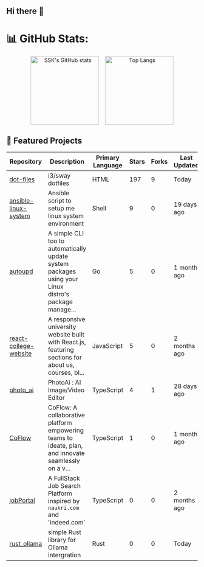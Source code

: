 ## Hi there 👋

# 📊 GitHub Stats:

<div align="center" style="display: flex; justify-content: center; gap: 16px;">
  <img src="https://github-readme-stats.vercel.app/api?username=2SSK&show_icons=true&theme=great-gatsby&border_radius=12&bg_color=135,222223,000000&hide_border=true" alt="SSK's GitHub stats" height="180"/>
  <img src="https://github-readme-stats.vercel.app/api/top-langs/?username=2SSK&theme=great-gatsby&hide_border=true&layout=compact&card_width=495&border_radius=12&bg_color=135,222223,000000&hide=css,html,scss" alt="Top Langs" height="180"/>
</div>

## 🚀 Featured Projects

| Repository | Description | Primary Language | Stars | Forks | Last Updated |
| ---------- | ----------- | ---------------- | ----- | ----- | ------------ |
| [dot-files](https://github.com/2SSK/dot-files) | i3/sway dotfiles | HTML | 197 | 9 | <span title="Sep 09, 2025">Today</span> |
| [ansible-linux-system](https://github.com/2SSK/ansible-linux-system) | Ansible script to setup me linux system environment | Shell | 9 | 0 | <span title="Aug 21, 2025">19 days ago</span> |
| [autoupd](https://github.com/2SSK/autoupd) | A simple CLI too to automatically update system packages using your Linux distro's package manage... | Go | 5 | 0 | <span title="Jul 21, 2025">1 month ago</span> |
| [react-college-website](https://github.com/2SSK/react-college-website) | A responsive university website built with React.js, featuring sections for about us, courses, bl... | JavaScript | 5 | 0 | <span title="Jun 28, 2025">2 months ago</span> |
| [photo_ai](https://github.com/2SSK/photo_ai) | PhotoAi : AI Image/Video Editor | TypeScript | 4 | 1 | <span title="Aug 12, 2025">28 days ago</span> |
| [CoFlow](https://github.com/2SSK/CoFlow) | CoFlow: A collaborative platform empowering teams to ideate, plan, and innovate seamlessly on a v... | TypeScript | 1 | 0 | <span title="Jul 19, 2025">1 month ago</span> |
| [jobPortal](https://github.com/2SSK/jobPortal) | A FullStack Job Search Platform inspired by `naukri.com` and 'indeed.com` | TypeScript | 0 | 0 | <span title="Jun 28, 2025">2 months ago</span> |
| [rust_ollama](https://github.com/2SSK/rust_ollama) | simple Rust library for Ollama intergration | Rust | 0 | 0 | <span title="Sep 09, 2025">Today</span> |